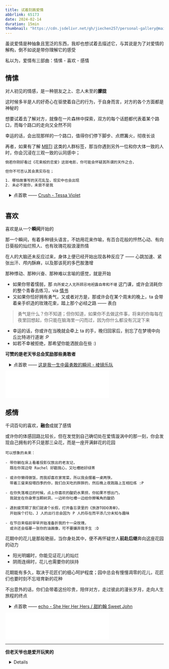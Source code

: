 ```yaml
---
title: 试着刻画爱情
abbrlink: 65173
date: 2024-02-14
duration: 15min
thumbnail: "https://cdn.jsdelivr.net/gh/jiechen257/personal-gallery@main/img/202404142344886.png"
---
```


虽说爱情是种抽象且宽泛的东西，我却也想试着去描述它，与其说是为了对爱情的解构，倒不如说是带你理解它的感受

私以为，爱情有三部曲：情愫 - 喜欢 - 感情

## 情愫

对人初见的情感，是一种朋友之上、恋人未至的**朦胧**

这时候多半是人的好奇心在驱使着自己的行为，于自身而言，对方的各个方面都是神秘的

想要试着去了解对方，就像在一片森林中探索，双方的每个话题都代表着某个路口，而每个路口的走向又全然不同

幸运的话，会出现那样的一个路口，值得你们停下脚步、点燃篝火，彻夜长谈

再者，如果有了解 [MBTI](https://zh.wikipedia.org/wiki/%E9%82%81%E7%88%BE%E6%96%AF-%E5%B8%83%E9%87%8C%E6%A0%BC%E6%96%AF%E6%80%A7%E6%A0%BC%E5%88%86%E9%A1%9E%E6%B3%95) 这类的人群标签，那当你遇到另外一位和你大体一致的人时，你会沉浸在三观一致的认同感中；

```txt
倘若你刚好看过《花束般的恋爱》这部电影，你可能会怀疑其所谓的天作之合，

但你不可否认其会真实存在；

1. 哪怕故事写的天花乱坠，现实中也会出现
2. 未必不是你，未尝不是我
```

<details style="padding-left:12px;padding-bottom:10px">
  <summary>点首歌 ——
  <a target="_blank" href="https://music.163.com/#/song?id=572166420">
   Crush - Tessa Violet
  </a></summary>
  <p style="font-size:12px; line-height:13px"> I can't focus on what needs to get done</p>
  <p style="font-size:12px; line-height:13px">I'm on notice hoping that you don't run</p>
  <p style="font-size:12px; line-height:13px"> You think I'm tepid but I'm misdiagnosed</p>
  <p style="font-size:12px; line-height:13px"> Cause I'm a stalker I seen all of your posts</p>
</details>

## 喜欢

喜欢是从一个**瞬间**开始的

那一个瞬间，有着多种镜头语言，不妨用花来作喻，有百合花般的怦然心动、有向日葵般的灿烂照人、也有玫瑰花般浪漫热情

在人的大脑还未反应过来，身体上便已经开始出现各种反应了 —— 心跳加速、紧张出汗、颅内酥麻，以及那该死的多巴胺激增

那种悸动、那种兴奋、那种难以言喻的感觉，就是开始

- 如果你带着懦弱，那 `向所爱之人无所顾忌地袒露自卑和不堪` 这门课，或许会消耗你的整个青春去练习，via [情书](/letter)
- 又如果你恰好拥有勇气，又或者对方是，那或许会在某个周末的晚上，ta 会带着亲手织造的玫瑰花束，踏上那个必经之路 —— 表白

> 勇气是什么？你不知道；但你知道，如果你不去做这件事，将来的你每每在夜里回想起，你只能在脑海里一闪而过，因为你什么都没有沉淀下来

- 幸运的话，你或许在当晚就会牵上 ta 的手，晚归回家后，别忘了在梦境中向丘比特进行道谢 :P
- 如若不幸被拒绝，那希望你能洒脱自在些 :)

**可赞的是老天爷总会奖励那些勇敢者**

<details style="padding-left:12px;padding-bottom:10px">
  <summary>点首歌 ——
  <a target="_blank" href="https://music.163.com/#/song?id=1366216050">
   这是我一生中最勇敢的瞬间 - 棱镜乐队
  </a></summary>
  <p style="font-size:12px; line-height:13px">明天周六可以把我们一起出去玩 改成我们去约会吗</p>
  <p style="font-size:12px; line-height:13px">—— 约会见</p>
  <p style="font-size:12px; line-height:13px">再见面就是永远</p>
</details>

<iframe frameborder="no" border="0" marginwidth="0" marginheight="0" width=330 height=86 src="//music.163.com/outchain/player?type=2&id=1366216050&auto=1&height=66"></iframe>

## 感情

千词百句的喜欢，**融合**成就了感情

或许你的体感回路比较长，但在发觉到自己确切处在爱情漩涡中的那一刻，你会发现自己拥有的不只是那三朵花，而是一座开满鲜花的花园

```
可以想象的未来：

- 带你躺在床上看着投影仪放出的老友记，
  既在你耳边夸 Rachel 好戳我心，又吐槽她好绿茶

- 或许你懒得做饭，而我却喜欢家常菜，所以我会摆着一桌两筷，
  带着三餐来投喂四季的你，我们白天吃的胖胖的，然后晚上夜跑路上互相拉练 :P

- 在你失落难过的时候，点上你喜欢的酸奶水果捞，你如果不想出门，
  我就坐在你身旁当颗树洞，一边听你吐槽一边给你擦嘴角的酸奶

- 遇到疲劳期了我们就请个长假，打开备忘录里的《旅游TODO清单》，
  开始挨个打勾，J 人的出行总会因为 P 人的存在而平添几分未知与趣味

- 在节日来临前早早开始准备折我的十一朵玫瑰，
  或许还会临摹一张你的油画像，可不要嫌弃我手生 :D
```

花期中的花儿是那般艳丽，当你身处其中，便不再怀疑世人**前赴后继**奔向这座花园的动力

- 阳光明媚时，你能见证花儿的灿烂
- 阴雨连绵时，花儿也需要你的扶持

花期能有多久，取决于花匠们的细心呵护程度；园中总会有慢慢凋零的花儿，花匠们也要时刻不忘培育新的花种

不出意外的话，你们会带着这份珍贵，陪伴对方，走过彼此的漫长岁月，走向人生旅程的终点

<details style="padding-left:12px;padding-bottom:10px">
  <summary>点首歌 ——
  <a target="_blank" href="https://music.163.com/#/song?id=2097155624">
   echo - She Her Her Hers / 甜約翰 Sweet John
  </a></summary>
  <p style="font-size:12px; line-height:13px">シャワーを浴びて気づくよ</p>
  <p style="font-size:12px; line-height:13px">突然に来た夏のよう</p>
  <p style="font-size:12px; line-height:13px">くすぶった日焼けのあと</p>
  <p style="font-size:12px; line-height:13px">染み込んで肌 癒やす声</p>
</details>

<iframe frameborder="no" border="0" marginwidth="0" marginheight="0" width=330 height=86 src="//music.163.com/outchain/player?type=2&id=2097155624&auto=1&height=66"></iframe>

<hr />

**但老天爷也是爱开玩笑的**

<details style="padding-left:12px;padding-bottom:10px">

## 第四部曲 - 羁绊

> 为了寻找你，我搬进鸟的眼睛，
>
> 经常盯着路过的风，也忘了听猎人的枪声

第四部曲的羁绊 —— 剪不断、理还乱 —— 是这趟旅程的另一个终点

敲敲当初那块像玻璃一样透明的浪漫，好像随时会被打破一样；两人转向慢移流浪的脚步，离开伊甸，重回他们各自的旅途

但对这座花园来说，寒风还是进来了，它熟悉墙上的每一道细微裂缝

双方留下的只有一段回忆，痛苦和思念随着时间此起彼伏，或许会有一方几度在半夜痛苦崩溃，或许会有一方在清晨梦醒时幡然醒悟

```txt
有个关于失去的话题常常被人们探讨：
- 是从未拥有过更难过，还是拥有再失去更难过？

1. 如果这是条河流，一但河流不再清澈纯净、变得浑浊不堪，
2. 比起那些从未踏入这条河流的人，那些在河流中沉溺至底的人，该如何向上呢~
```

好在痛苦能滋养热爱生活的勇气；如果只有美好的事情发生在你身上，你就不可能变得勇敢

不妨回头想想，我们所感受到的情感并不会改造我们，但是会让我们有那种想要改变的念头；所以爱并不能让我们不再自私，却可以令我们对此有所察觉，并让我们开始向往一个没有自私的遥远国度

不再一味索取他人给予的爱意、内心自丰盈者，才是这座花园里真正的花匠

当然，花园改名了，叫作 **生活**

<details style="padding-left:12px;padding-bottom:10px">
  <summary>点首歌 ——
  <a target="_blank" href="https://music.163.com/#/song?id=1349965990">
   站台 The Platform - royster lee
  </a></summary>
  <p style="font-size:12px; line-height:13px">Why, the rainbow is so faint</p>
  <p style="font-size:12px; line-height:13px">The plants are losing green</p>
  <p style="font-size:12px; line-height:13px">train platform is so empty</p>
</details>

<iframe frameborder="no" border="0" marginwidth="0" marginheight="0" width=330 height=86 src="//music.163.com/outchain/player?type=2&id=1349965990&auto=1&height=66"></iframe>

<hr />

“他日无名街头你们再次相遇，希望能互道一声问候（你会吗？”

End. --- Last edited on 2.15

</details>
